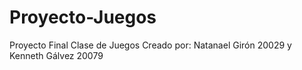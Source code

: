 # Proyecto-Juegos
Proyecto Final Clase de Juegos 
Creado por: Natanael Girón 20029 y Kenneth Gálvez 20079
